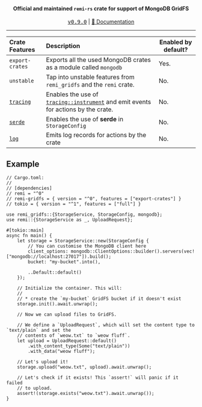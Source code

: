 <div align="center">
    <h4>Official and maintained <code>remi-rs</code> crate for support of MongoDB GridFS</h4>
    <kbd><a href="https://github.com/Noelware/remi-rs/releases/0.9.0">v0.9.0</a></kbd> | <a href="https://docs.rs/remi-gridfs">📜 Documentation</a>
    <hr />
</div>

| Crate Features  | Description                                                                          | Enabled by default? |
| :-------------- | :----------------------------------------------------------------------------------- | ------------------- |
| `export-crates` | Exports all the used MongoDB crates as a module called `mongodb`                     | Yes.                |
| `unstable`      | Tap into unstable features from `remi_gridfs` and the `remi` crate.                  | No.                 |
| [`tracing`]     | Enables the use of [`tracing::instrument`] and emit events for actions by the crate. | No.                 |
| [`serde`]       | Enables the use of **serde** in `StorageConfig`                                      | No.                 |
| [`log`]         | Emits log records for actions by the crate                                           | No.                 |

## Example
```rust,no_run
// Cargo.toml:
//
// [dependencies]
// remi = "^0"
// remi-gridfs = { version = "^0", features = ["export-crates"] }
// tokio = { version = "^1", features = ["full"] }

use remi_gridfs::{StorageService, StorageConfig, mongodb};
use remi::{StorageService as _, UploadRequest};

#[tokio::main]
async fn main() {
    let storage = StorageService::new(StorageConfig {
        // You can customise the MongoDB client here
        client_options: mongodb::ClientOptions::builder().servers(vec!["mongodb://localhost:27017"]).build();
        bucket: "my-bucket".into(),

        ..Default::default()
    });

    // Initialize the container. This will:
    //
    // * create the `my-bucket` GridFS bucket if it doesn't exist
    storage.init().await.unwrap();

    // Now we can upload files to GridFS.

    // We define a `UploadRequest`, which will set the content type to `text/plain` and set the
    // contents of `weow.txt` to `weow fluff`.
    let upload = UploadRequest::default()
        .with_content_type(Some("text/plain"))
        .with_data("weow fluff");

    // Let's upload it!
    storage.upload("weow.txt", upload).await.unwrap();

    // Let's check if it exists! This `assert!` will panic if it failed
    // to upload.
    assert!(storage.exists("weow.txt").await.unwrap());
}
```

[`tracing::instrument`]: https://docs.rs/tracing/*/tracing/attr.instrument.html
[`tracing`]: https://crates.io/crates/tracing
[`serde`]: https://serde.rs
[`log`]: https://crates.io/crates/log
